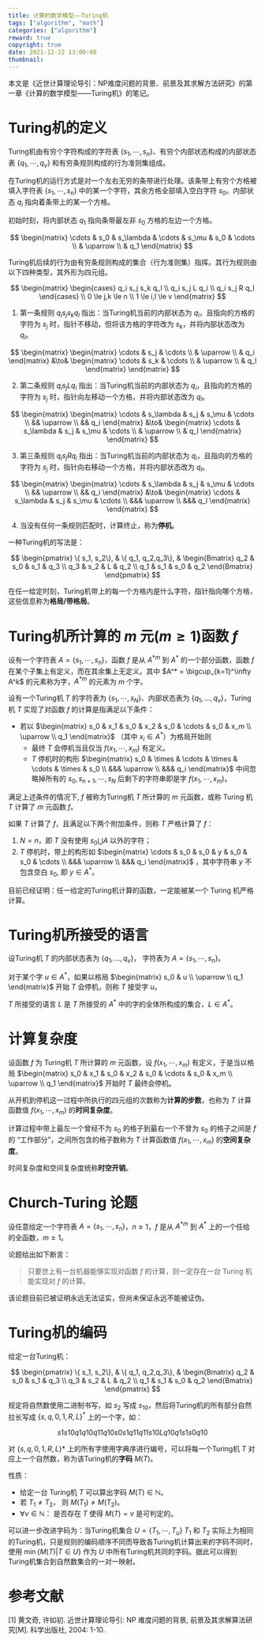 ```yaml
---
title: 计算的数学模型——Turing机
tags: ["algorithm", "math"]
categories: ["algorithm"]
reward: true
copyright: true
date: 2021-12-22 13:00:00
thumbnail: 
---
```




本文是《近世计算理论导引：NP难度问题的背景、前景及其求解方法研究》的第一章《计算的数学模型——Turing机》的笔记。

<!--more-->

# Turing机的定义

Turing机由有穷个字符构成的字符表 $\{s_1, \cdots, s_n \}$、有穷个内部状态构成的内部状态表 $\{q_1,\cdots,q_v\}$ 和有穷条规则构成的行为准则集组成。

在Turing机的运行方式是对一个左右无穷的条带进行处理。该条带上有穷个方格被填入字符表 $\{s_1, \cdots, s_n \}$ 中的某一个字符，其余方格全部填入空白字符 $s_0$。内部状态 $q_i$ 指向着条带上的某一个方格。

初始时刻，将内部状态 $q_1$ 指向条带最左非 $s_0$ 方格的左边一个方格。

$$
\begin{matrix}
\cdots & s_0 & s_\lambda & \cdots & s_\mu & s_0 & \cdots \\
& \uparrow \\
& q_1
\end{matrix}
$$

Turing机后续的行为由有穷条规则构成的集合（行为准则集）指挥。其行为规则由以下四种类型，其外形为四元组。

$$
\begin{matrix}
\begin{cases}
q_i s_j s_k q_l \\
q_i s_j L q_i \\
q_i s_j R q_l
\end{cases} \\
0 \le j,k \le n \\
1 \le i,l \le v
\end{matrix}
$$

1. 第一条规则 $q_i s_j s_k q_l$ 指出：当Turing机当前的内部状态为 $q_i$，且指向的方格的字符为 $s_j$ 时，指针不移动，但将该方格的字符改为 $s_k$，并将内部状态改为 $q_l$。

$$
\begin{matrix}
\begin{matrix}
\cdots & s_j & \cdots \\
& \uparrow \\
& q_i
\end{matrix}
&\to&
\begin{matrix}
\cdots & s_k & \cdots \\
& \uparrow \\
& q_l
\end{matrix}
\end{matrix}
$$



2. 第二条规则 $q_i s_j L q_i$ 指出：当Turing机当前的内部状态为 $q_i$，且指向的方格的字符为 $s_j$ 时，指针向左移动一个方格，并将内部状态改为 $q_l$。

$$
\begin{matrix}
\begin{matrix}
\cdots & s_\lambda & s_j & s_\mu & \cdots \\
&& \uparrow \\
&& q_i
\end{matrix}
&\to&
\begin{matrix}
\cdots & s_\lambda & s_j & s_\mu & \cdots \\
& \uparrow \\
& q_l
\end{matrix}
\end{matrix}
$$



3. 第三条规则 $q_i s_j R q_i$ 指出：当Turing机当前的内部状态为 $q_i$，且指向的方格的字符为 $s_j$ 时，指针向右移动一个方格，并将内部状态改为 $q_l$。

$$
\begin{matrix}
\begin{matrix}
\cdots & s_\lambda & s_j & s_\mu & \cdots \\
&& \uparrow \\
&& q_i
\end{matrix}
&\to&
\begin{matrix}
\cdots & s_\lambda & s_j & s_\mu & \cdots \\
&&& \uparrow \\
&&& q_l
\end{matrix}
\end{matrix}
$$



4. 当没有任何一条规则匹配时，计算终止，称为**停机**。



一种Turing机的写法是：

$$
\begin{pmatrix}
\{ s_1, s_2\}, & \{ q_1, q_2,q_3\}, &
\begin{Bmatrix}
q_2 & s_0 & s_1 & q_3 \\
q_3 & s_2 & L & q_2 \\
q_1 & s_1 & s_0 & q_2
\end{Bmatrix}
\end{pmatrix}
$$


在任一给定时刻，Turing机带上的每一个方格内是什么字符，指针指向哪个方格，这些信息称为**格局/带格局**。



# Turing机所计算的 $m$ 元($m \ge 1$)函数 $f$

设有一个字符表 $A= \{ s_1, \cdots, s_n \}$，函数 $f$ 是从 $A^{*m}$ 到 $A^*$ 的一个部分函数，函数 $f$ 在某个子集上有定义，而在其余集上无定义。其中 $A^* = \bigcup_{k=1}^\infty A^k$ 的元素称为字，$A^{*m}$ 的元素为 $m$ 个字。

设有一个Turing机 $T$ 的字符表为 $\{s_1, \cdots, s_N\}$、内部状态表为 $\{ q_1, \dots, q_v \}$，Turing机 $T$ 实现了对函数 $f$ 的计算是指满足以下条件：

+ 若以 $\begin{matrix} s_0 & x_1 & s_0 & x_2 & s_0 & \cdots & s_0 & x_m  \\ \uparrow \\ q_1 \end{matrix}$ （其中 $x_i \in A^*$）为格局开始则
  + 最终 $T$ 会停机当且仅当 $f(x_1, \cdots, x_m)$ 有定义。
  + $T$ 停机时的构形 $\begin{matrix} s_0 & \times & \cdots & \times & \cdots & \times & s_0 \\ &&& \uparrow \\ &&& q_i \end{matrix}$ 中间忽略掉所有的 $s_0, s_{n+1}, \cdots, s_N$ 后剩下的字符串即是字 $f(x_1, \cdots, x_m)$。

满足上述条件的情况下, $f$ 被称为Turing机 $T$ 所计算的 $m$ 元函数，或称 Turing 机 $T$ 计算了 $m$ 元函数 $f$。

如果 $T$ 计算了 $f$，且满足以下两个附加条件，则称 $T$ 严格计算了 $f$：

1.  $N=n$，即 $T$ 没有使用 ${s_0} \bigcup A$ 以外的字符；
2. $T$ 停机时，带上的构形如 $\begin{matrix} \cdots & s_0 & s_0 & y & s_0 & s_0 & \cdots \\ &&& \uparrow \\ &&& q_i \end{matrix}$ ，其中字符串 $y$ 不包含空白 $s_0$, 即 $y \in A^*$。

目前已经证明：任一给定的Turing机计算的函数，一定能被某一个 Turing 机严格计算。



# Turing机所接受的语言

设Turing机 $T$ 的内部状态表为 $\{ q_1, \dots, q_v \}$， 字符表为 $A = \{s_1, \cdots, s_n\}$。

对于某个字 $u \in A^*$，如果以格局 $\begin{matrix} s_0 & u \\ \uparrow \\ q_1 \end{matrix}$ 开始 $T$ 会停机，则称 $T$ 接受字 $u$。

$T$ 所接受的语言 $L$ 是 $T$ 所接受的 $A^*$ 中的字的全体所构成的集合，$L \in A^*$。



# 计算复杂度

设函数 $f$ 为 Turing机 $T$ 所计算的 $m$ 元函数，设 $f(x_1, \cdots, x_m)$ 有定义，于是当以格局 $\begin{matrix} s_0 & x_1 & s_0 & x_2 & s_0 & \cdots & s_0 & x_m  \\ \uparrow \\ q_1 \end{matrix}$ 开始时 $T$ 最终会停机。

从开机到停机这一过程中所执行的四元组的次数称为**计算的步数**，也称为 $T$ 计算函数值 $f(x_1, \cdots, x_m)$ 的**时间复杂度**。

计算过程中带上最左一个曾经不为 $s_0$ 的格子到最右一个不曾为 $s_0$ 的格子之间是 $f$ 的 “工作部分”，之间所包含的格子数称为 $T$ 计算函数值 $f(x_1, \cdots, x_m)$ 的**空间复杂度**。

时间复杂度和空间复杂度统称**时空开销**。



# Church-Turing 论题

设任意给定一个字符表 $A = \{ s_1, \cdots, s_n\}$，$n \ge 1$，$f$ 是从 $A^{*m}$ 到 $A^*$ 上的一个任给的全函数，$m \ge 1$。

论题给出如下断言：

> 只要世上有一台机器能够实现对函数 $f$ 的计算，则一定存在一台 Turing 机能实现对 $f$ 的计算。

该论题目前已被证明永远无法证实，但尚未保证永远不能被证伪。



# Turing机的编码

给定一台Turing机：

$$
\begin{pmatrix}
\{ s_1, s_2\}, & \{ q_1, q_2,q_3\}, &
\begin{Bmatrix}
q_2 & s_0 & s_1 & q_3 \\
q_3 & s_2 & L & q_2 \\
q_1 & s_1 & s_0 & q_2
\end{Bmatrix}
\end{pmatrix}
$$

规定将自然数使用二进制书写，如 $s_2$ 写成 $s_{10}$，然后将Turing机的所有部分自然拉长写成 $\{ s, q, 0, 1, R, L \}^*$ 上的一个字，如：

$$
s1s10q1q10q11q10s0s1q11q11s10Lq10q1s1s0q10
$$

对 $\{s,q,0,1,R,L\}*$ 上的所有字使用字典序进行编号，可以将每一个Turing机 $T$ 对应上一个自然数，称为该Turing机的**字码** $M(T)$。

性质：

+ 给定一台 Turing机 $T$ 可以算出字码 $M(T) \in \mathbb{N}$。
+ 若 $T_1 \neq T_2$， 则 $M(T_1) \neq M(T_2)$。
+ $\forall v \in \mathbb{N}$： 是否存在 $T$ 使得 $M(T) = v$ 是可判定的。



可以进一步改进字码为：当Turing机集合 $U=\{T_1, \cdots, T_u \}$ $T_1$ 和 $T_2$ 实际上为相同的Turing机，只是规则的编码顺序不同而导致各Turing机计算出来的字码不同时，使用 $\min\{ M(T) |T \in U\}$ 作为 $U$ 中所有Turing机共同的字码。据此可以得到Turing机集合到自然数集合的一对一映射。



# 参考文献

[1] 黄文奇, 许如初. 近世计算理论导引: NP 难度问题的背景, 前景及其求解算法研究[M]. 科学出版社, 2004: 1-10.

